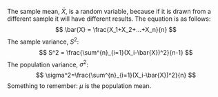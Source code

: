 The sample mean, $\bar{X}$, is a random variable, because if it is drawn from a different sample it will have different results. The equation is as follows:
$$
\bar{X} = \frac{X_1+X_2+...+X_n}{n}
$$
The sample variance, $S^2$:
$$
S^2 = \frac{\sum^{n}_{i=1}(X_i-\bar{X})^2}{n-1}
$$
The population variance, $\sigma^2$:
$$
\sigma^2=\frac{\sum^{n}_{i=1}(X_i-\bar{X})^2}{n}
$$
Something to remember: $\mu$ is the population mean.